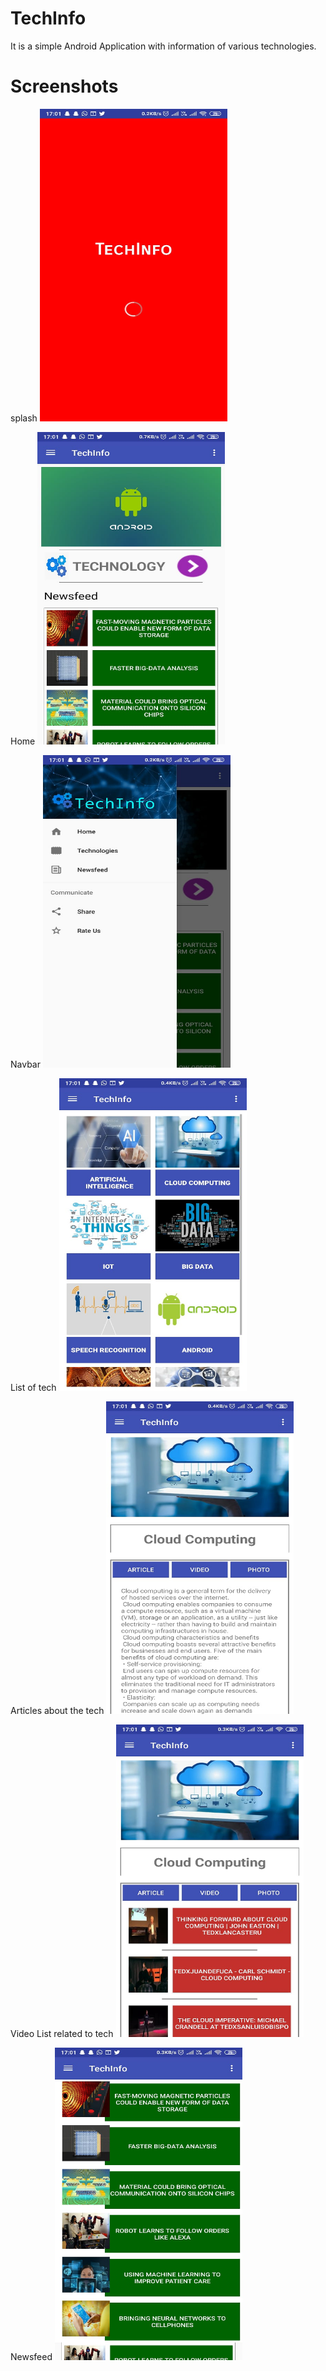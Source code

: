 # TechInfo
It is a simple Android Application with information of various technologies.

# Screenshots

splash 
<img src="images/splash.jpeg" height="500" width="300"> 

Home
<img src="images/home.jpeg" height="500" width="300">

Navbar
<img src="images/nav.jpeg" height="500" width="300">

List of tech
<img src="images/techlist.jpeg" height="500" width="300">

Articles about the tech
<img src="images/techarc.jpeg" height="500" width="300">

Video List related to tech
<img src="images/techvideo.jpeg" height="500" width="300">

Newsfeed
<img src="images/news.jpeg" height="500" width="300">

